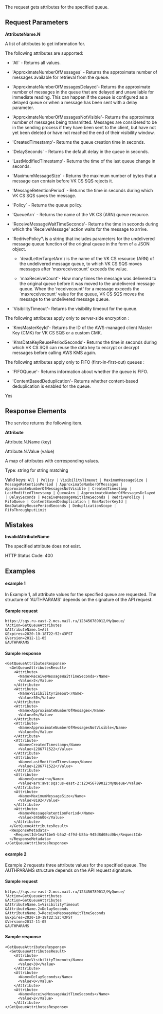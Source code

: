 The request gets attributes for the specified queue. 

Request Parameters
-----------------

**AttributeName.N**

A list of attributes to get information for.

The following attributes are supported:

* 'All` - Returns all values.
    
* 'ApproximateNumberOfMessages` - Returns the approximate number of messages available for retrieval from the queue.
    
* 'ApproximateNumberOfMessagesDelayed'\- Returns the approximate number of messages in the queue that are delayed and unavailable for immediate reading. This can happen if the queue is configured as a delayed queue or when a message has been sent with a delay parameter.
    
* 'ApproximateNumberOfMessagesNotVisible'\- Returns the approximate number of messages being transmitted. Messages are considered to be in the sending process if they have been sent to the client, but have not yet been deleted or have not reached the end of their visibility window.
    
* 'CreatedTimestamp'\- Returns the queue creation time in seconds.
    
* 'DelaySeconds` - Returns the default delay in the queue in seconds.
    
* 'LastModifiedTimestamp'\- Returns the time of the last queue change in seconds.
    
* 'MaximumMessageSize` - Returns the maximum number of bytes that a message can contain before VK CS SQS rejects it.
    
* 'MessageRetentionPeriod` - Returns the time in seconds during which VK CS SQS saves the message.
    
* 'Policy` - Returns the queue policy.
    
* 'QueueArn` - Returns the name of the VK CS (ARN) queue resource.
    
* 'ReceiveMessageWaitTimeSeconds'\- Returns the time in seconds during which the 'ReceiveMessage' action waits for the message to arrive.
    
* 'RedrivePolicy'\ is a string that includes parameters for the undelivered message queue function of the original queue in the form of a JSON object. 
    
    * 'deadLetterTargetArn'\ is the name of the VK CS resource (ARN) of the undelivered message queue, to which VK CS SQS moves messages after 'maxreceivecount' exceeds the value.
        
    * 'maxReceiveCount'\- How many times the message was delivered to the original queue before it was moved to the undelivered message queue. When the 'receivecount' for a message exceeds the `maxreceivecount' value for the queue, VK CS SQS moves the message to the undelivered message queue.
        
    
* 'VisibilityTimeout'\- Returns the visibility timeout for the queue. 
    

The following attributes apply only to server-side encryption :

* 'KmsMasterKeyId'\- Returns the ID of the AWS-managed client Master Key (CMK) for VK CS SQS or a custom CMK. 
    
* 'KmsDataKeyReusePeriodSeconds'\- Returns the time in seconds during which VK CS SQS can reuse the data key to encrypt or decrypt messages before calling AWS KMS again. 
    

The following attributes apply only to FIFO (first-in-first-out) queues :

* 'FIFOQueue'\- Returns information about whether the queue is FIFO.
    
* 'ContentBasedDeduplication'\- Returns whether content-based deduplication is enabled for the queue. 
    

Yes

Response Elements
---------------

The service returns the following item.

**Attribute**

Attribute.N.Name (key)

Attribute.N.Value (value)

A map of attributes with corresponding values.

Type: string for string matching

Valid keys: `All | Policy | VisibilityTimeout | MaximumMessageSize | MessageRetentionPeriod | ApproximateNumberOfMessages | ApproximateNumberOfMessagesNotVisible | CreatedTimestamp | LastModifiedTimestamp | QueueArn | ApproximateNumberOfMessagesDelayed | DelaySeconds | ReceiveMessageWaitTimeSeconds | RedrivePolicy | FifoQueue | ContentBasedDeduplication | KmsMasterKeyId | KmsDataKeyReusePeriodSeconds | DeduplicationScope | FifoThroughputLimit`

Mistakes
------

**InvalidAttributeName**

The specified attribute does not exist.

HTTP Status Code: 400

Examples
-------

#### example 1

In Example 1, all attribute values for the specified queue are requested. The structure of 'AUTHPARAMS' depends on the signature of the API request.

#### Sample request

```
https://sqs.ru-east-2.mcs.mail.ru/123456789012/MyQueue/
?Action=GetQueueAttributes
&AttributeName.1=All
&Expires=2020-10-18T22:52:43PST
&Version=2012-11-05
&AUTHPARAMS
```

#### Sample response

```
<GetQueueAttributesResponse>
  <GetQueueAttributesResult>
    <Attribute>
      <Name>ReceiveMessageWaitTimeSeconds</Name>
      <Value>2</Value>
    </Attribute>
    <Attribute>
      <Name>VisibilityTimeout</Name>
      <Value>30</Value>
    </Attribute>
    <Attribute>
      <Name>ApproximateNumberOfMessages</Name>
      <Value>0</Value>
    </Attribute>
    <Attribute>
      <Name>ApproximateNumberOfMessagesNotVisible</Name>
      <Value>0</Value>
    </Attribute>
    <Attribute>
      <Name>CreatedTimestamp</Name>
      <Value>1286771522</Value>
    </Attribute>
    <Attribute>
      <Name>LastModifiedTimestamp</Name>
      <Value>1286771522</Value>
    </Attribute>
    <Attribute>
      <Name>QueueArn</Name>
      <Value>arn:aws:sqs:us-east-2:123456789012:MyQueue</Value>
    </Attribute>
    <Attribute>
      <Name>MaximumMessageSize</Name>
      <Value>8192</Value>
    </Attribute>
    <Attribute>
      <Name>MessageRetentionPeriod</Name>
      <Value>345600</Value>
    </Attribute>
  </GetQueueAttributesResult>
  <ResponseMetadata>
    <RequestId>1ea71be5-b5a2-4f9d-b85a-945d8d08cd0b</RequestId>
  </ResponseMetadata>
</GetQueueAttributesResponse>
```

#### example 2

Example 2 requests three attribute values for the specified queue. The AUTHPARAMS structure depends on the API request signature. 

#### Sample request

```
https://sqs.ru-east-2.mcs.mail.ru/123456789012/MyQueue/
?Action=GetQueueAttributes
&Action=GetQueueAttributes
&AttributeName.1=VisibilityTimeout
&AttributeName.2=DelaySeconds
&AttributeName.3=ReceiveMessageWaitTimeSeconds
&Expires=2020-10-18T22:52:43PST
&Version=2012-11-05
&AUTHPARAMS
```

#### Sample response

```
<GetQueueAttributesResponse>
  <GetQueueAttributesResult>
    <Attribute>
      <Name>VisibilityTimeout</Name>
      <Value>30</Value>
    </Attribute>
    <Attribute>
      <Name>DelaySeconds</Name>
      <Value>0</Value>
    </Attribute>
    <Attribute>
      <Name>ReceiveMessageWaitTimeSeconds</Name>
      <Value>2</Value>
    </Attribute>
</GetQueueAttributesResponse>
```